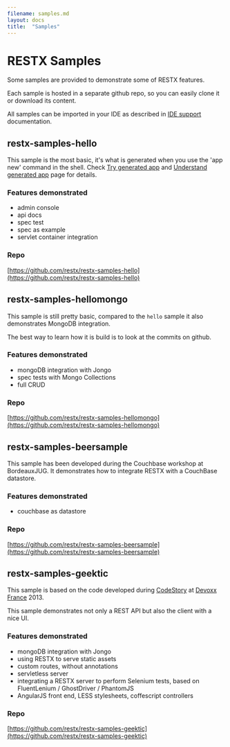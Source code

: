 ```yaml
---
filename: samples.md
layout: docs
title:  "Samples"
---
```

# RESTX Samples

Some samples are provided to demonstrate some of RESTX features.

Each sample is hosted in a separate github repo, so you can easily clone it or download its content.

<div class="note">
	<p>All samples can be imported in your IDE as described in <a href="ide.html">IDE support</a> documentation.</p>
</div>

## restx-samples-hello

This sample is the most basic, it's what is generated when you use the 'app new' command in the shell.
Check [Try generated app](try-generated-app.html) and [Understand generated app](generated-app-explained.html) page for details.

### Features demonstrated

- admin console
- api docs
- spec test
- spec as example
- servlet container integration

### Repo

[https://github.com/restx/restx-samples-hello](https://github.com/restx/restx-samples-hello)

## restx-samples-hellomongo

This sample is still pretty basic, compared to the `hello` sample it also demonstrates MongoDB integration.

The best way to learn how it is build is to look at the commits on github.

### Features demonstrated

- mongoDB integration with Jongo
- spec tests with Mongo Collections
- full CRUD

### Repo

[https://github.com/restx/restx-samples-hellomongo](https://github.com/restx/restx-samples-hellomongo)

## restx-samples-beersample

This sample has been developed during the Couchbase workshop at BordeauxJUG. It demonstrates how to integrate RESTX with a CouchBase datastore.

### Features demonstrated

- couchbase as datastore

### Repo

[https://github.com/restx/restx-samples-beersample](https://github.com/restx/restx-samples-beersample)


## restx-samples-geektic

This sample is based on the code developed during [CodeStory](http://code-story.net/) at [Devoxx France](http://devoxx.fr) 2013.

This sample demonstrates not only a REST API but also the client with a nice UI.

### Features demonstrated

- mongoDB integration with Jongo
- using RESTX to serve static assets
- custom routes, without annotations 
- servletless server
- integrating a RESTX server to perform Selenium tests, based on FluentLenium / GhostDriver / PhantomJS
- AngularJS front end, LESS stylesheets, coffescript controllers

### Repo

[https://github.com/restx/restx-samples-geektic](https://github.com/restx/restx-samples-geektic)





